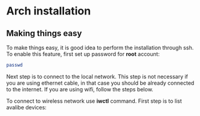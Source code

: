 # Arch installation

## Making things easy

To make things easy, it is good idea to perform the installation through ssh. To enable this feature, first set up password for **root** account:

```sh
passwd
```

Next step is to connect to the local network. This step is not necessary if you are using ethernet cable, in that case you should be already connected to the internet. If you are using wifi, follow the steps below.

To connect to wireless network use **iwctl** command. First step is to list avalibe devices:
